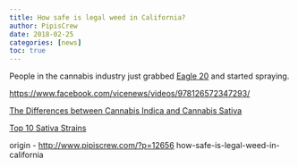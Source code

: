 ```yaml
---
title: How safe is legal weed in California?
author: PipisCrew
date: 2018-02-25
categories: [news]
toc: true
---
```


People in the cannabis industry just grabbed [Eagle 20](https://merryjane.com/news/5-pesticides-wrongfully-used-in-cannabis-cultivation) and started spraying.

https://www.facebook.com/vicenews/videos/978126572347293/

[The Differences between Cannabis Indica and Cannabis Sativa](https://medicalmarijuana.procon.org/view.answers.php?questionID=000638)

[Top 10 Sativa Strains](https://herb.co/marijuana/news/eating-raw-weed)

origin - http://www.pipiscrew.com/?p=12656 how-safe-is-legal-weed-in-california
